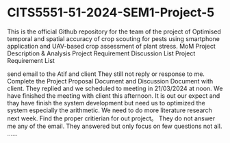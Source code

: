 # CITS5551-51-2024-SEM1-Project-5
This is the official Github repository for the team of the project of Optimised temporal and spatial accuracy of crop scouting for pests using smartphone application and UAV-based crop assessment of plant stress.
MoM
Project Description & Analysis
Project Requirement Discussion List
Project Requirement List

send email to the Atif and client
They still not reply or response to me.
Complete the Project Proposal Document and Discussion Document with client.
They replied and we scheduled to meeting in 21/03/2024 at noon.
We have finished the meeting with client this afternoon. It is out our expect and thay have finish the system development but need us to optimized the system especially the arithmetic.
We need to do more literature research next week.
Find the proper critierian for out project。
They do not answer me any of the email.
They answered but only focus on few questions not all.
......

